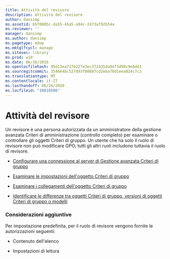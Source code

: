 ```yaml
---
title: Attività del revisore
description: Attività del revisore
author: dansimp
ms.assetid: b5f0805c-da55-45a5-a94c-2473af92b54a
ms.reviewer: ''
manager: dansimp
ms.author: dansimp
ms.pagetype: mdop
ms.mktglfcycl: manage
ms.sitesec: library
ms.prod: w10
ms.date: 06/16/2016
ms.openlocfilehash: 95d13ea717b227e3ec372435da9df3d98c9e6dd1
ms.sourcegitcommit: 354664bc527d93f80687cd2eba70d1eea024c7c3
ms.translationtype: MT
ms.contentlocale: it-IT
ms.lasthandoff: 06/26/2020
ms.locfileid: "10818586"
---
```

# Attività del revisore


Un revisore è una persona autorizzata da un amministratore della gestione avanzata Criteri di amministrazione (controllo completo) per esaminare o controllare gli oggetti Criteri di gruppo. Un utente che ha solo il ruolo di revisore non può modificare GPO; tutti gli altri ruoli includono tuttavia il ruolo di revisore.

-   [Configurare una connessione al server di Gestione avanzata Criteri di gruppo](configure-an-agpm-server-connection-agpm40.md)

-   [Esaminare le impostazioni dell'oggetto Criteri di gruppo](review-gpo-settings-agpm40.md)

-   [Esaminare i collegamenti dell'oggetto Criteri di gruppo](review-gpo-links-agpm40.md)

-   [Identificare le differenze tra oggetti Criteri di gruppo, versioni di oggetti Criteri di gruppo o modelli](identify-differences-between-gpos-gpo-versions-or-templates-agpm40.md)

### Considerazioni aggiuntive

Per impostazione predefinita, per il ruolo di revisore vengono fornite le autorizzazioni seguenti:

-   Contenuto dell'elenco

-   Impostazioni di lettura

 

 





